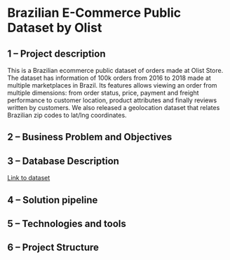 # Brazilian E-Commerce Public Dataset by Olist


## 1 – Project description
This is a Brazilian ecommerce public dataset of orders made at Olist Store. The dataset has information of 100k orders from 2016 to 2018 made at multiple marketplaces in Brazil. Its features allows viewing an order from multiple dimensions: from order status, price, payment and freight performance to customer location, product attributes and finally reviews written by customers. We also released a geolocation dataset that relates Brazilian zip codes to lat/lng coordinates.


## 2 – Business Problem and Objectives

## 3 – Database Description
[Link to dataset](https://www.kaggle.com/datasets/olistbr/brazilian-ecommerce/data)


## 4 – Solution pipeline
## 5 – Technologies and tools

## 6 – Project Structure

